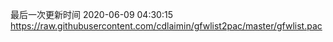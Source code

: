 最后一次更新时间 2020-06-09 04:30:15
https://raw.githubusercontent.com/cdlaimin/gfwlist2pac/master/gfwlist.pac

